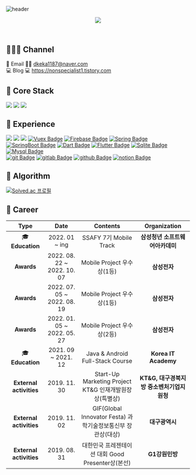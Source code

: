 ![header](https://capsule-render.vercel.app/api?type=soft&color=auto&height=150&section=header&text=SaehyunSim&fontSize=70&animation=twinkling)

<p align="center">
 <a href="https://hits.seeyoufarm.com"><img src="https://hits.seeyoufarm.com/api/count/incr/badge.svg?url=https%3A%2F%2Fgithub.com%2FNonspecialist1&count_bg=%23ED6DA3&title_bg=%2386757E&icon=github.svg&icon_color=%23E1DEDE&title=Hits&edge_flat=false"/></a>
</p>
</br>

## 🧏🏻‍♂️ Channel 
🎅 Email 🎅🏻 dkeka1187@naver.com <br/>
💻 Blog 💻 https://nonspecialist1.tistory.com <br/>
<!-- 📃 Resume 📃 -->

## 🌈 Core Stack 
<a href="https://www.java.com" target="_blank"><img src="https://img.shields.io/badge/-Java-007396?style=flat-square&logo=Java&logoColor=white"/></a>
<a href="https://www.kotlinlang.org" target="_blank"><img src="https://img.shields.io/badge/-Kotlin-0095D5?style=flat-square&logo=Kotlin&logoColor=white"/></a> 
<a href="https://www.android.com" target="_blank"><img src="https://img.shields.io/badge/-Android-3DDC84?style=flat-square&logo=Android&logoColor=white"/></a>
<br/>

## 🌸 Experience
<a href="https://www.w3schools.com/html/" target="_blank"><img src="https://img.shields.io/badge/-HTML5-E34F26?style=flat-square&logo=HTML5&logoColor=white"/></a>
<a href="https://www.w3schools.com/css/default.asp"><img src="https://img.shields.io/badge/-CSS3-1572B6?style=flat-square&logo=CSS3&logoColor=white"/></a>
<a href="https://www.w3schools.com/js/" target="_blank"><img src="https://img.shields.io/badge/-JavaScript-F7DF1E?style=flat-square&logo=JavaScript&logoColor=white"/></a>
[![Vuex Badge](https://img.shields.io/badge/vuex-4FC08D?style=flat-square&logo=Vue.js&logoColor=white)](https://vuex.vuejs.org/)
[![Firebase Badge](https://img.shields.io/badge/-Firebase-FFCA28?style=flat-square&logo=Firebase&logoColor=black)](https://firebase.google.com)
[![Spring Badge](https://img.shields.io/badge/spring-6DB33F?style=flat-square&logo=Spring&logoColor=white)](https://spring.io/)
[![SpringBoot Badge](https://img.shields.io/badge/springboot-6DB33F?style=flat-square&logo=Springboot&logoColor=white)](https://spring.io/projects/spring-boot)
[![Dart Badge](https://img.shields.io/badge/dart-0175C2?style=flat-square&logo=dart&logoColor=white)](https://dart.org/)
[![Flutter Badge](https://img.shields.io/badge/Flutter-02569B?style=flat-square&logo=Flutter&logoColor=white)](https://www.flutter.dev/)
[![Sqlite Badge](https://img.shields.io/badge/sqlite-003B57?style=flat-square&logo=sqlite&logoColor=white)](https://www.sqlite.com/)
[![Mysql Badge](https://img.shields.io/badge/-MySQL-4479A1?style=flat-square&logo=MySQL&logoColor=white)](https://www.mysql.com)
</br>
[![git Badge](https://img.shields.io/badge/git-F05032?style=flat-square&logo=git&logoColor=white)](https://www.git.com/)
[![gitlab Badge](https://img.shields.io/badge/gitlab-FCA121?style=flat-square&logo=gitlab&logoColor=white)](https://www.gitlab.com/)
[![github Badge](https://img.shields.io/badge/github-181717?style=flat-square&logo=github&logoColor=white)](https://www.github.com/)
[![notion Badge](https://img.shields.io/badge/Notion-181717?style=flat-square&logo=Notion&logoColor=white)](https://www.notion.so/ko-kr)
<br/>

## 🎰 Algorithm 
[![Solved.ac
프로필](http://mazassumnida.wtf/api/v2/generate_badge?boj=dkeka1187)](https://solved.ac/dkeka1187)

## 💜 Career
| **Type** | **Date** | **Contents** | **Organization** |
|:--------:|:--------:|:--------:|:--------:|
| 🎓**Education** | 2022. 01 ~ ing | SSAFY 7기 Mobile Track | **삼성청년 소프트웨어아카데미** |
| **Awards** | 2022. 08. 22 ~ 2022. 10. 07 | Mobile Project 우수상(1등) | **삼성전자** |
| **Awards** | 2022. 07. 05 ~ 2022. 08. 19 | Mobile Project 우수상(1등) | **삼성전자** |
| **Awards** | 2022. 01. 05 ~ 2022. 05. 27 | Mobile Project 우수상(2등) | **삼성전자** |
| 🎓**Education** | 2021. 09 ~ 2021. 12 | Java & Android Full-Stack Course | **Korea IT Academy** |
| **External activities** | 2019. 11. 30 | Start-Up Marketing Project KT&G 인재개발원장상(특별상) | **KT&G, 대구경북지방 중소벤처기업지원청** |
| **External activities** | 2019. 11. 02 | GIF(Global Innovator Festa) 과학기술정보통신부 장관상(대상) | **대구광역시** |
| **External activities** | 2019. 08. 31 | 대한민국 프레젠테이션 대회 Good Presenter상(본선) | **G1강원민방** |
